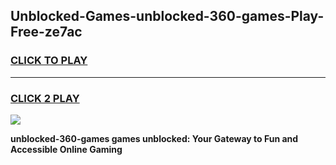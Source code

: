 
## Unblocked-Games-unblocked-360-games-Play-Free-ze7ac
<h3>
<a href="https://premium76.site?title=unblocked-360-games&ref=23A">CLICK TO PLAY</a></h3>
<hr>

<h3>
<a href="https://premium76.site?title=unblocked-360-games&ref=23A">CLICK 2 PLAY</a>
  
</h3>

<a href="https://premium76.site?title=unblocked-360-games&ref=23A"><img src="https://clearcache.store/games.png"></a>


**unblocked-360-games games unblocked: Your Gateway to Fun and Accessible Online Gaming**
